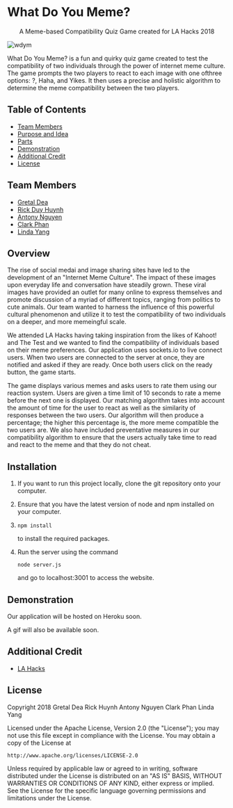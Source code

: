 # What Do You Meme?

<p align="center"> A Meme-based Compatibility Quiz Game created for LA Hacks 2018 </p>

![wdym](https://user-images.githubusercontent.com/32719891/38170453-d99a505a-353a-11e8-856c-cc0ae7a35676.png)

What Do You Meme? is a fun and quirky quiz game created to test the compatibility of two individuals through the power of internet meme culture. The game prompts the two players to react to each image with one ofthree options: ?, Haha, and Yikes. It then uses a precise and holistic algorithm to determine the meme compatibility between the two players.

## Table of Contents
- [Team Members](https://github.com/gits-lit/lahacks2018#team-members)
- [Purpose and Idea](https://github.com/gits-lit/lahacks2018#overview)
- [Parts](https://github.com/gits-lit/lahacks2018#installation)
- [Demonstration](https://github.com/gits-lit/lahacks2018#demonstration)
- [Additional Credit](https://github.com/gits-lit/lahacks2018#additional-credit)
- [License](https://github.com/gits-lit/lahacks2018#license)

## Team Members
- [Gretal Dea](https://github.com/grtld)
- [Rick Duy Huynh](https://github.com/RickHuynh)
- [Antony Nguyen](https://github.com/eminguyen)
- [Clark Phan](https://github.com/ClarkPhan)
- [Linda Yang](https://github.com/Linda-Yang)

## Overview

The rise of social medai and image sharing sites have led to the development of an "Internet Meme Culture". The impact of these images upon everyday life and conversation have steadily grown. These viral images have provided an outlet for many online to express themselves and promote discussion of a myriad of different topics, ranging from politics to cute animals. Our team wanted to harness the influence of this powerful cultural phenomenon and utilize it to test the compatibility of two individuals on a deeper, and more memeingful scale.

We attended LA Hacks having taking inspiration from the likes of Kahoot! and The Test and we wanted to find the compatibility of individuals based on their meme preferences. Our application uses sockets.io to live connect users. When two users are connected to the server at once, they are notified and asked if they are ready. Once both users click on the ready button, the game starts.

The game displays various memes and asks users to rate them using our reaction system. Users are given a time limit of 10 seconds to rate a meme before the next one is displayed. Our matching algorithm takes into account the amount of time for the user to react as well as the similarity of responses between the two users. Our algorithm will then produce a percentage; the higher this percentage is, the more meme compatible the two users are. We also have included preventative measures in our compatibility algorithm to ensure that the users actually take time to read and react to the meme and that they do not cheat.

## Installation

1. If you want to run this project locally, clone the git repository onto your computer.
2. Ensure that you have the latest version of node and npm installed on your computer.
3. ```
   npm install
   ```
   to install the required packages.
4. Run the server using the command 

   ```
   node server.js
   ```
   and go to localhost:3001 to access the website.

## Demonstration

Our application will be hosted on Heroku soon. 

A gif will also be available soon.

## Additional Credit
- [LA Hacks](https://lahacks.com/)

## License
Copyright 2018 Gretal Dea Rick Huynh Antony Nguyen Clark Phan Linda Yang

Licensed under the Apache License, Version 2.0 (the "License");
you may not use this file except in compliance with the License.
You may obtain a copy of the License at

    http://www.apache.org/licenses/LICENSE-2.0

Unless required by applicable law or agreed to in writing, software
distributed under the License is distributed on an "AS IS" BASIS,
WITHOUT WARRANTIES OR CONDITIONS OF ANY KIND, either express or implied.
See the License for the specific language governing permissions and
limitations under the License.

